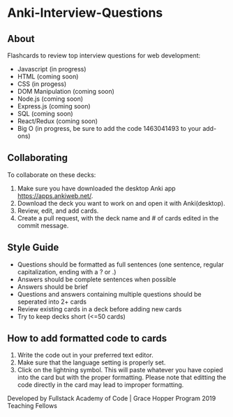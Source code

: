 # Anki-Interview-Questions

## About

Flashcards to review top interview questions for web development:

- Javascript (in progress)
- HTML (coming soon)
- CSS (in progess)
- DOM Manipulation (coming soon)
- Node.js (coming soon)
- Express.js (coming soon)
- SQL (coming soon)
- React/Redux (coming soon)
- Big O (in progress, be sure to add the code 1463041493 to your add-ons)

## Collaborating

To collaborate on these decks:

1. Make sure you have downloaded the desktop Anki app https://apps.ankiweb.net/.
2. Download the deck you want to work on and open it with Anki(desktop).
3. Review, edit, and add cards.
4. Create a pull request, with the deck name and # of cards edited in the commit message.

## Style Guide
- Questions should be formatted as full sentences (one sentence, regular capitalization, ending with a ? or .)
- Answers should be complete sentences when possible
- Answers should be brief
- Questions and answers containing multiple questions should be seperated into 2+ cards
- Review existing cards in a deck before adding new cards
- Try to keep decks short (<=50 cards)

## How to add formatted code to cards
1. Write the code out in your preferred text editor.
2. Make sure that the language setting is properly set.
3. Click on the lightning symbol. This will paste whatever you have copied into the card but with the proper formatting. Please note that editting the code directly in the card may lead to improper formatting.

Developed by Fullstack Academy of Code | Grace Hopper Program 2019 Teaching Fellows
